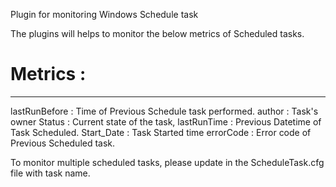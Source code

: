 Plugin for monitoring Windows Schedule task

The plugins will helps to monitor the below metrics of Scheduled tasks. 

# Metrics :
----------
lastRunBefore :  Time of Previous Schedule task performed.
author :  Task's owner
Status :  Current state of the task,
lastRunTime :  Previous Datetime of Task Scheduled. 
Start_Date :  Task Started time 
errorCode : Error code of Previous Scheduled task.

To monitor multiple scheduled tasks, please update in the ScheduleTask.cfg file with task name.

